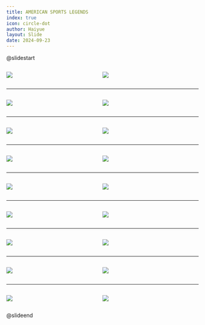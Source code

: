 ```yaml
---
title: AMERICAN SPORTS LEGENDS
index: true
icon: circle-dot
author: Haiyue
layout: Slide
date: 2024-09-23
---
```

 
@slidestart

<div style="display:flex">
<div style="flex:1">

![](/reading/english/Level-W/AMERICAN%20SPORTS%20LEGENDS/001.webp)
</div>
<div style="flex:1">

![](/reading/english/Level-W/AMERICAN%20SPORTS%20LEGENDS/002.webp)
</div>
</div>

---

<div style="display:flex">
<div style="flex:1">

![](/reading/english/Level-W/AMERICAN%20SPORTS%20LEGENDS/003.webp)
</div>
<div style="flex:1">

![](/reading/english/Level-W/AMERICAN%20SPORTS%20LEGENDS/004.webp)
</div>
</div>

---

<div style="display:flex">
<div style="flex:1">

![](/reading/english/Level-W/AMERICAN%20SPORTS%20LEGENDS/005.webp)
</div>
<div style="flex:1">

![](/reading/english/Level-W/AMERICAN%20SPORTS%20LEGENDS/006.webp)
</div>
</div>

---

<div style="display:flex">
<div style="flex:1">

![](/reading/english/Level-W/AMERICAN%20SPORTS%20LEGENDS/007.webp)
</div>
<div style="flex:1">

![](/reading/english/Level-W/AMERICAN%20SPORTS%20LEGENDS/008.webp)
</div>
</div>

---

<div style="display:flex">
<div style="flex:1">

![](/reading/english/Level-W/AMERICAN%20SPORTS%20LEGENDS/009.webp)
</div>
<div style="flex:1">

![](/reading/english/Level-W/AMERICAN%20SPORTS%20LEGENDS/010.webp)
</div>
</div>

---

<div style="display:flex">
<div style="flex:1">

![](/reading/english/Level-W/AMERICAN%20SPORTS%20LEGENDS/011.webp)
</div>
<div style="flex:1">

![](/reading/english/Level-W/AMERICAN%20SPORTS%20LEGENDS/012.webp)
</div>
</div>

---

<div style="display:flex">
<div style="flex:1">

![](/reading/english/Level-W/AMERICAN%20SPORTS%20LEGENDS/013.webp)
</div>
<div style="flex:1">

![](/reading/english/Level-W/AMERICAN%20SPORTS%20LEGENDS/014.webp)
</div>
</div>

---

<div style="display:flex">
<div style="flex:1">

![](/reading/english/Level-W/AMERICAN%20SPORTS%20LEGENDS/015.webp)
</div>
<div style="flex:1">

![](/reading/english/Level-W/AMERICAN%20SPORTS%20LEGENDS/016.webp)
</div>
</div>

---

<div style="display:flex">
<div style="flex:1">

![](/reading/english/Level-W/AMERICAN%20SPORTS%20LEGENDS/017.webp)
</div>
<div style="flex:1">

![](/reading/english/Level-W/AMERICAN%20SPORTS%20LEGENDS/018.webp)
</div>
</div>

@slideend